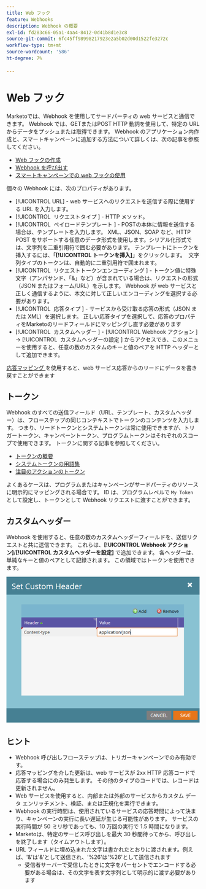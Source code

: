 ```yaml
---
title: Web フック
feature: Webhooks
description: Webhook の概要
exl-id: fd283c66-05a1-4aa4-8412-0d41b8d1e3c8
source-git-commit: 6fc45ff98998217923e2a5b02d00d1522fe3272c
workflow-type: tm+mt
source-wordcount: '586'
ht-degree: 7%

---
```


# Web フック

Marketoでは、Webhook を使用してサードパーティの web サービスと通信できます。 Webhook では、GETまたはPOST HTTP 動詞を使用して、特定の URL からデータをプッシュまたは取得できます。 Webhook のアプリケーション内作成と、スマートキャンペーンに追加する方法について詳しくは、次の記事を参照してください。

- [Web フックの作成](https://experienceleague.adobe.com/ja/docs/marketo/using/product-docs/administration/additional-integrations/create-a-webhook)
- [Webhook を呼び出す ](https://experienceleague.adobe.com/ja/docs/marketo/using/product-docs/core-marketo-concepts/smart-campaigns/flow-actions/call-webhook)
- [スマートキャンペーンでの web フックの使用](https://experienceleague.adobe.com/ja/docs/marketo/using/product-docs/core-marketo-concepts/smart-campaigns/flow-actions/use-a-webhook-in-a-smart-campaign)

個々の Webhook には、次のプロパティがあります。

- [!UICONTROL URL] - web サービスへのリクエストを送信する際に使用する URL を入力します。
- [!UICONTROL &#x200B; リクエストタイプ &#x200B;] - HTTP メソッド。
- [!UICONTROL &#x200B; ペイロードテンプレート &#x200B;] - POSTの本体に情報を送信する場合は、テンプレートを入力します。 XML、JSON、SOAP など、HTTP POST をサポートする任意のデータ形式を使用します。シリアル化形式では、文字列を二重引用符で囲む必要があります。 テンプレートにトークンを挿入するには、「**[!UICONTROL トークンを挿入]**」をクリックします。  文字列タイプのトークンは、自動的に二重引用符で囲まれます。
- [!UICONTROL &#x200B; リクエストトークンエンコーディング &#x200B;] - トークン値に特殊文字（アンパサンド、「&amp;」など）が含まれている場合は、リクエストの形式（JSON またはフォーム/URL）を示します。 Webhook が web サービスと正しく通信するように、本文に対して正しいエンコーディングを選択する必要があります。
- [!UICONTROL &#x200B; 応答タイプ &#x200B;] - サービスから受け取る応答の形式（JSON または XML）を選択します。 正しい応答タイプを選択して、応答のプロパティをMarketoのリードフィールドにマッピングし直す必要があります
- [!UICONTROL &#x200B; カスタムヘッダー &#x200B;] - [!UICONTROL Webhook アクション &#x200B;] -> [!UICONTROL &#x200B; カスタムヘッダーの設定 &#x200B;] からアクセスでき、このメニューを使用すると、任意の数のカスタムのキーと値のペアを HTTP ヘッダーとして追加できます。

[ 応答マッピング ](response-mappings.md) を使用すると、web サービス応答からのリードにデータを書き戻すことができます

## トークン

Webhook のすべての送信フィールド（URL、テンプレート、カスタムヘッダー）は、フローステップの同じコンテキストでトークンのコンテンツを入力します。 つまり、リードトークンとシステムトークンは常に使用できますが、トリガートークン、キャンペーントークン、プログラムトークンはそれぞれのスコープで使用できます。 トークンに関する記事を参照してください。

- [トークンの概要](https://experienceleague.adobe.com/ja/docs/marketo/using/product-docs/demand-generation/landing-pages/personalizing-landing-pages/tokens-overview)
- [ システムトークンの用語集 ](https://experienceleague.adobe.com/ja/docs/marketo/using/product-docs/email-marketing/general/using-tokens/system-tokens-glossary)
- [注目のアクションのトークン](https://experienceleague.adobe.com/ja/docs/marketo/using/product-docs/marketo-sales-insight/msi-for-salesforce/features/tabs-in-the-msi-panel/interesting-moments/trigger-tokens-for-interesting-moments)

よくあるケースは、プログラムまたはキャンペーンがサードパーティのリソースに明示的にマッピングされる場合です。 ID は、プログラムレベルで `My Token` として設定し、トークンとして Webhook リクエストに渡すことができます。

## カスタムヘッダー

Webhook を使用すると、任意の数のカスタムヘッダーフィールドを、送信リクエストと共に送信できます。 これらは、**[!UICONTROL Webhook アクション]**/**[!UICONTROL カスタムヘッダーを設定]** で追加できます。 各ヘッダーは、単純なキーと値のペアとして記録されます。 この領域ではトークンを使用できます。

![ カスタムヘッダー ](assets/custom-headers.png)

## ヒント

- Webhook 呼び出しフローステップは、トリガーキャンペーンでのみ有効です。
- 応答マッピングを介した更新は、web サービスが 2xx HTTP 応答コードで応答する場合にのみ発生します。 その他のタイプのコードでは、レコードは更新されません。
- Web サービスを使用すると、内部または外部のサービスからカスタム データ エンリッチメント、検証、または正規化を実行できます。
- Webhook の実行時間は、使用されているサービスの応答時間によって決まり、キャンペーンの実行に長い遅延が生じる可能性があります。 サービスの実行時間が 50 ミリ秒であっても、10 万回の実行で 1.5 時間になります。
- Marketoは、特定のサービス呼び出しを最大 30 秒間待ってから、呼び出しを終了します（タイムアウトします）。
- URL フィールドに埋め込まれた文字は書かれたとおりに渡されます。例えば、&#39;&amp;&#39;は&#39;&amp;&#39;として送信され、&#39;%26&#39;は&#39;%26&#39;として送信されます
   - 受信者サーバーで受信したときに文字をパーセントでエンコードする必要がある場合は、その文字を表す文字列として明示的に渡す必要があります
